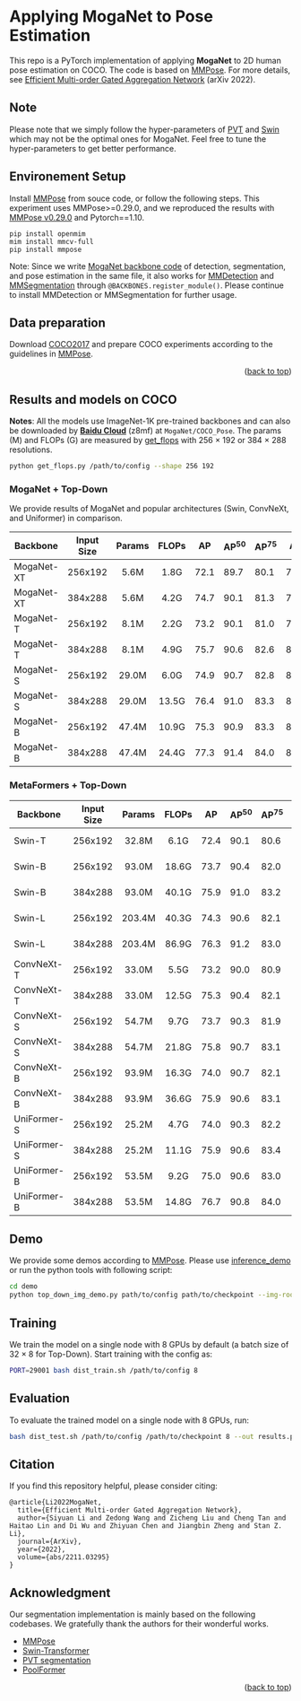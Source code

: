 # Applying MogaNet to Pose Estimation

This repo is a PyTorch implementation of applying **MogaNet** to 2D human pose estimation on COCO. The code is based on [MMPose](https://github.com/open-mmlab/mmpose/tree/v0.29.0).
For more details, see [Efficient Multi-order Gated Aggregation Network](https://arxiv.org/abs/2211.03295) (arXiv 2022).

## Note

Please note that we simply follow the hyper-parameters of [PVT](https://github.com/whai362/PVT/tree/v2/detection) and [Swin](https://github.com/microsoft/Swin-Transformer) which may not be the optimal ones for MogaNet. Feel free to tune the hyper-parameters to get better performance.

## Environement Setup

Install [MMPose](https://github.com/open-mmlab/mmpose/) from souce code, or follow the following steps. This experiment uses MMPose>=0.29.0, and we reproduced the results with [MMPose v0.29.0](https://github.com/open-mmlab/mmpose/tree/v0.29.0) and Pytorch==1.10.
```
pip install openmim
mim install mmcv-full
pip install mmpose
```

Note: Since we write [MogaNet backbone code](../models/moganet.py) of detection, segmentation, and pose estimation in the same file, it also works for [MMDetection](https://github.com/open-mmlab/mmdetection/tree/v2.26.0) and [MMSegmentation](https://github.com/open-mmlab/mmsegmentation/tree/v0.29.1) through `@BACKBONES.register_module()`. Please continue to install MMDetection or MMSegmentation for further usage.

## Data preparation

Download [COCO2017](https://cocodataset.org/#download) and prepare COCO experiments according to the guidelines in [MMPose](https://github.com/open-mmlab/mmpose/).

<p align="right">(<a href="#top">back to top</a>)</p>

## Results and models on COCO

**Notes**: All the models use ImageNet-1K pre-trained backbones and can also be downloaded by [**Baidu Cloud**](https://pan.baidu.com/s/1d5MTTC66gegehmfZvCQRUA?pwd=z8mf) (z8mf) at `MogaNet/COCO_Pose`. The params (M) and FLOPs (G) are measured by [get_flops](get_flops.py) with 256 $\times$ 192 or 384 $\times$ 288 resolutions.
```bash
python get_flops.py /path/to/config --shape 256 192
```

### MogaNet + Top-Down

We provide results of MogaNet and popular architectures (Swin, ConvNeXt, and Uniformer) in comparison.

| Backbone | Input Size | Params | FLOPs | AP | AP<sup>50</sup> | AP<sup>75</sup> | AR | AR<sup>M</sup> | AR<sup>L</sup> | Config | Download |
|---|:---:|:---:|:---:|:---:|---|---|---|---|---|:---:|:---:|
| MogaNet-XT | 256x192 | 5.6M | 1.8G | 72.1 | 89.7 | 80.1 | 77.7 | 73.6 | 83.6 | [config](https://github.com/Westlake-AI/MogaNet/tree/main/pose_estimation/configs/body/2d_kpt_sview_rgb_img/topdown_heatmap/coco/moganet_xt_coco_256x192.py) | [log](https://github.com/Westlake-AI/MogaNet/releases/download/moganet-pose-weights/moganet_xt_coco_256x192.log.json) \| [model](https://github.com/Westlake-AI/MogaNet/releases/download/moganet-pose-weights/moganet_xt_coco_256x192.pth) |
| MogaNet-XT | 384x288 | 5.6M | 4.2G | 74.7 | 90.1 | 81.3 | 79.9 | 75.9 | 85.9 | [config](https://github.com/Westlake-AI/MogaNet/tree/main/pose_estimation/configs/body/2d_kpt_sview_rgb_img/topdown_heatmap/coco/moganet_xt_coco_384x288.py) | [log](https://github.com/Westlake-AI/MogaNet/releases/download/moganet-pose-weights/moganet_xt_coco_384x288.log.json) \| [model](https://github.com/Westlake-AI/MogaNet/releases/download/moganet-pose-weights/moganet_xt_coco_384x288.pth) |
| MogaNet-T | 256x192 | 8.1M | 2.2G | 73.2 | 90.1 | 81.0 | 78.8 | 74.9 | 84.4 | [config](https://github.com/Westlake-AI/MogaNet/tree/main/pose_estimation/configs/body/2d_kpt_sview_rgb_img/topdown_heatmap/coco/moganet_t_coco_256x192.py) | [log](https://github.com/Westlake-AI/MogaNet/releases/download/moganet-pose-weights/moganet_t_coco_256x192.log.json) \| [model](https://github.com/Westlake-AI/MogaNet/releases/download/moganet-pose-weights/moganet_t_coco_256x192.pth) |
| MogaNet-T | 384x288 | 8.1M | 4.9G | 75.7 | 90.6 | 82.6 | 80.9 | 76.8 | 86.7 | [config](https://github.com/Westlake-AI/MogaNet/tree/main/pose_estimation/configs/body/2d_kpt_sview_rgb_img/topdown_heatmap/coco/moganet_t_coco_384x288.py) | [log](https://github.com/Westlake-AI/MogaNet/releases/download/moganet-pose-weights/moganet_t_coco_384x288.log.json) \| [model](https://github.com/Westlake-AI/MogaNet/releases/download/moganet-pose-weights/moganet_t_coco_384x288.pth) |
| MogaNet-S | 256x192 | 29.0M | 6.0G | 74.9 | 90.7 | 82.8 | 80.1 | 75.7 | 86.3 | [config](https://github.com/Westlake-AI/MogaNet/tree/main/pose_estimation/configs/body/2d_kpt_sview_rgb_img/topdown_heatmap/coco/moganet_s_coco_256x192.py) | [log](https://github.com/Westlake-AI/MogaNet/releases/download/moganet-pose-weights/moganet_s_coco_256x192.log.json) \| [model](https://github.com/Westlake-AI/MogaNet/releases/download/moganet-pose-weights/moganet_s_coco_256x192.pth) |
| MogaNet-S | 384x288 | 29.0M | 13.5G | 76.4 | 91.0 | 83.3 | 81.4 | 77.1 | 87.7 | [config](https://github.com/Westlake-AI/MogaNet/tree/main/pose_estimation/configs/body/2d_kpt_sview_rgb_img/topdown_heatmap/coco/moganet_s_coco_384x288.py) | [log](https://github.com/Westlake-AI/MogaNet/releases/download/moganet-pose-weights/moganet_s_coco_384x288.log.json) \| [model](https://github.com/Westlake-AI/MogaNet/releases/download/moganet-pose-weights/moganet_s_coco_384x288.pth) |
| MogaNet-B | 256x192 | 47.4M | 10.9G | 75.3 | 90.9 | 83.3 | 80.7 | 76.4 | 87.1 | [config](https://github.com/Westlake-AI/MogaNet/tree/main/pose_estimation/configs/body/2d_kpt_sview_rgb_img/topdown_heatmap/coco/moganet_b_coco_256x192.py) | [log](https://github.com/Westlake-AI/MogaNet/releases/download/moganet-pose-weights/moganet_b_coco_256x192.log.json) \| [model](https://github.com/Westlake-AI/MogaNet/releases/download/moganet-pose-weights/moganet_b_coco_256x192.pth) |
| MogaNet-B | 384x288 | 47.4M | 24.4G | 77.3 | 91.4 | 84.0 | 82.2 | 77.9 | 88.5 | [config](https://github.com/Westlake-AI/MogaNet/tree/main/pose_estimation/configs/body/2d_kpt_sview_rgb_img/topdown_heatmap/coco/moganet_b_coco_384x288.py) | [log](https://github.com/Westlake-AI/MogaNet/releases/download/moganet-pose-weights/moganet_b_coco_384x288.log.json) \| [model](https://github.com/Westlake-AI/MogaNet/releases/download/moganet-pose-weights/moganet_b_coco_384x288.pth) |

### MetaFormers + Top-Down

| Backbone | Input Size | Params | FLOPs | AP | AP<sup>50</sup> | AP<sup>75</sup> | AR | AR<sup>M</sup> | AR<sup>L</sup> | Config | Download |
|---|:---:|:---:|:---:|:---:|---|---|---|---|---|:---:|:---:|
| Swin-T | 256x192 | 32.8M | 6.1G | 72.4 | 90.1 | 80.6 | 78.2 | 74.0 | 84.3 | [config](https://github.com/Westlake-AI/MogaNet/tree/main/pose_estimation/configs/body/2d_kpt_sview_rgb_img/topdown_heatmap/coco/swin_t_p4_w7_coco_256x192.py) | [model](https://download.openmmlab.com/mmpose/top_down/swin/swin_t_p4_w7_coco_256x192-eaefe010_20220503.pth) \| [log](https://download.openmmlab.com/mmpose/top_down/swin/swin_t_p4_w7_coco_256x192_20220503.log.json) |
| Swin-B | 256x192 | 93.0M | 18.6G | 73.7 | 90.4 | 82.0 | 79.8 | 74.9 | 85.7 | [config](https://github.com/Westlake-AI/MogaNet/tree/main/pose_estimation/configs/body/2d_kpt_sview_rgb_img/topdown_heatmap/coco/swin_b_p4_w7_coco_256x192.py) | [model](https://download.openmmlab.com/mmpose/top_down/swin/swin_b_p4_w7_coco_256x192-7432be9e_20220705.pth) \| [log](https://download.openmmlab.com/mmpose/top_down/swin/swin_b_p4_w7_coco_256x192_20220705.log.json) |
| Swin-B | 384x288 | 93.0M | 40.1G | 75.9 | 91.0 | 83.2 | 78.8 | 76.5 | 87.5 | [config](https://github.com/Westlake-AI/MogaNet/tree/main/pose_estimation/configs/body/2d_kpt_sview_rgb_img/topdown_heatmap/coco/swin_b_p4_w7_coco_384x288.py) | [model](https://download.openmmlab.com/mmpose/top_down/swin/swin_b_p4_w7_coco_384x288-3abf54f9_20220705.pth) \| [log](https://download.openmmlab.com/mmpose/top_down/swin/swin_b_p4_w7_coco_384x288_20220705.log.json) |
| Swin-L | 256x192 | 203.4M | 40.3G | 74.3 | 90.6 | 82.1 | 79.8 | 75.5 | 86.2 | [config](https://github.com/Westlake-AI/MogaNet/tree/main/pose_estimation/configs/body/2d_kpt_sview_rgb_img/topdown_heatmap/coco/swin_l_p4_w7_coco_256x192.py) | [model](https://download.openmmlab.com/mmpose/top_down/swin/swin_l_p4_w7_coco_256x192-642a89db_20220705.pth) \| [log](https://download.openmmlab.com/mmpose/top_down/swin/swin_l_p4_w7_coco_256x192_20220705.log.json) |
| Swin-L | 384x288 | 203.4M | 86.9G | 76.3 | 91.2 | 83.0 | 81.4 | 77.0 | 87.9 | [config](https://github.com/Westlake-AI/MogaNet/tree/main/pose_estimation/configs/body/2d_kpt_sview_rgb_img/topdown_heatmap/coco/swin_l_p4_w7_coco_384x288.py) | [model](https://download.openmmlab.com/mmpose/top_down/swin/swin_l_p4_w7_coco_384x288-c36b7845_20220705.pth) \| [log](https://download.openmmlab.com/mmpose/top_down/swin/swin_l_p4_w7_coco_384x288_20220705.log.json) |
| ConvNeXt-T | 256x192 | 33.0M | 5.5G | 73.2 | 90.0 | 80.9 | 78.8 | 74.5 | 85.1 | [config](https://github.com/Westlake-AI/MogaNet/tree/main/pose_estimation/configs/body/2d_kpt_sview_rgb_img/topdown_heatmap/coco/convnext_t_coco_256x192.py) | [log](https://github.com/Westlake-AI/MogaNet/releases/download/moganet-pose-weights/convnext_t_coco_256x192.log.json) \| [model](https://github.com/Westlake-AI/MogaNet/releases/download/moganet-pose-weights/convnext_t_coco_256x192.pth) |
| ConvNeXt-T | 384x288 | 33.0M | 12.5G | 75.3 | 90.4 | 82.1 | 80.5 | 76.1 | 86.8 | [config](https://github.com/Westlake-AI/MogaNet/tree/main/pose_estimation/configs/body/2d_kpt_sview_rgb_img/topdown_heatmap/coco/convnext_t_coco_384x288.py) | [log](https://github.com/Westlake-AI/MogaNet/releases/download/moganet-pose-weights/convnext_t_coco_384x288.log.json) \| [model](https://github.com/Westlake-AI/MogaNet/releases/download/moganet-pose-weights/convnext_t_coco_384x288.pth) |
| ConvNeXt-S | 256x192 | 54.7M | 9.7G | 73.7 | 90.3 | 81.9 | 79.3 | 75.0 | 85.5 | [config](https://github.com/Westlake-AI/MogaNet/tree/main/pose_estimation/configs/body/2d_kpt_sview_rgb_img/topdown_heatmap/coco/convnext_s_coco_256x192.py) | [log](https://github.com/Westlake-AI/MogaNet/releases/download/moganet-pose-weights/convnext_s_coco_256x192.log.json) \| [model](https://github.com/Westlake-AI/MogaNet/releases/download/moganet-pose-weights/convnext_s_coco_256x192.pth) |
| ConvNeXt-S | 384x288 | 54.7M | 21.8G | 75.8 | 90.7 | 83.1 | 81.0 | 76.8 | 87.1 | [config](https://github.com/Westlake-AI/MogaNet/tree/main/pose_estimation/configs/body/2d_kpt_sview_rgb_img/topdown_heatmap/coco/convnext_s_coco_384x288.py) | [log](https://github.com/Westlake-AI/MogaNet/releases/download/moganet-pose-weights/convnext_s_coco_384x288.log.json) \| [model](https://github.com/Westlake-AI/MogaNet/releases/download/moganet-pose-weights/convnext_s_coco_384x288.pth) |
| ConvNeXt-B | 256x192 | 93.9M | 16.3G | 74.0 | 90.7 | 82.1 | 79.5 | 75.2 | 85.7 | [config](https://github.com/Westlake-AI/MogaNet/tree/main/pose_estimation/configs/body/2d_kpt_sview_rgb_img/topdown_heatmap/coco/convnext_b_coco_256x192.py) | [log](https://github.com/Westlake-AI/MogaNet/releases/download/moganet-pose-weights/convnext_b_coco_256x192.log.json) \| [model](https://github.com/Westlake-AI/MogaNet/releases/download/moganet-pose-weights/convnext_b_coco_256x192.pth) |
| ConvNeXt-B | 384x288 | 93.9M | 36.6G | 75.9 | 90.6 | 83.1 | 81.1 | 76.5 | 87.7 | [config](https://github.com/Westlake-AI/MogaNet/tree/main/pose_estimation/configs/body/2d_kpt_sview_rgb_img/topdown_heatmap/coco/convnext_b_coco_384x288.py) | [log](https://github.com/Westlake-AI/MogaNet/releases/download/moganet-pose-weights/convnext_b_coco_384x288.log.json) \| [model](https://github.com/Westlake-AI/MogaNet/releases/download/moganet-pose-weights/convnext_b_coco_384x288.pth) |
| UniFormer-S | 256x192 | 25.2M | 4.7G | 74.0 | 90.3 | 82.2 | 79.5 | 66.8 | 76.7 | [config](https://github.com/Westlake-AI/MogaNet/tree/main/pose_estimation/configs/body/2d_kpt_sview_rgb_img/topdown_heatmap/coco/uniformer_s_coco_256x192.py) | [log](https://github.com/Westlake-AI/MogaNet/releases/download/moganet-pose-weights/uniformer_s_coco_256x192.log.json) \| [model](https://github.com/Westlake-AI/MogaNet/releases/download/moganet-pose-weights/uniformer_s_coco_256x192.pth) |
| UniFormer-S | 384x288 | 25.2M | 11.1G | 75.9 | 90.6 | 83.4 | 81.4 | 68.6 | 79.0 | [config](https://github.com/Westlake-AI/MogaNet/tree/main/pose_estimation/configs/body/2d_kpt_sview_rgb_img/topdown_heatmap/coco/uniformer_s_coco_384x288.py) | [log](https://github.com/Westlake-AI/MogaNet/releases/download/moganet-pose-weights/uniformer_s_coco_384x288.log.json) \| [model](https://github.com/Westlake-AI/MogaNet/releases/download/moganet-pose-weights/uniformer_s_coco_384x288.pth) |
| UniFormer-B | 256x192 | 53.5M | 9.2G | 75.0 | 90.6 | 83.0 | 80.4 | 67.8 | 77.7 | [config](https://github.com/Westlake-AI/MogaNet/tree/main/pose_estimation/configs/body/2d_kpt_sview_rgb_img/topdown_heatmap/coco/uniformer_b_coco_256x192.py) | [log](https://github.com/Westlake-AI/MogaNet/releases/download/moganet-pose-weights/uniformer_b_coco_256x192.log.json) \| [model](https://github.com/Westlake-AI/MogaNet/releases/download/moganet-pose-weights/uniformer_b_coco_256x192.pth) |
| UniFormer-B | 384x288 | 53.5M | 14.8G | 76.7 | 90.8 | 84.0 | 81.4 | 69.3 | 79.7 | [config](https://github.com/Westlake-AI/MogaNet/tree/main/pose_estimation/configs/body/2d_kpt_sview_rgb_img/topdown_heatmap/coco/uniformer_b_coco_384x288.py) | [log](https://github.com/Westlake-AI/MogaNet/releases/download/moganet-pose-weights/uniformer_b_coco_384x288.log.json) \| [model](https://github.com/Westlake-AI/MogaNet/releases/download/moganet-pose-weights/uniformer_b_coco_384x288.pth) |

## Demo

We provide some demos according to [MMPose](https://github.com/open-mmlab/mmpose/demo). Please use [inference_demo](./demo/inference_demo.ipynb) or run the python tools with following script:
```bash
cd demo
python top_down_img_demo.py path/to/config path/to/checkpoint --img-root coco2017_val --json-file ../data/coco/annotations/person_keypoints_val2017.json --show
```

## Training

We train the model on a single node with 8 GPUs by default (a batch size of 32 $\times$ 8 for Top-Down). Start training with the config as:
```bash
PORT=29001 bash dist_train.sh /path/to/config 8
```

## Evaluation

To evaluate the trained model on a single node with 8 GPUs, run:
```bash
bash dist_test.sh /path/to/config /path/to/checkpoint 8 --out results.pkl --eval mAP
```

## Citation

If you find this repository helpful, please consider citing:
```
@article{Li2022MogaNet,
  title={Efficient Multi-order Gated Aggregation Network},
  author={Siyuan Li and Zedong Wang and Zicheng Liu and Cheng Tan and Haitao Lin and Di Wu and Zhiyuan Chen and Jiangbin Zheng and Stan Z. Li},
  journal={ArXiv},
  year={2022},
  volume={abs/2211.03295}
}
```

## Acknowledgment

Our segmentation implementation is mainly based on the following codebases. We gratefully thank the authors for their wonderful works.

- [MMPose](https://github.com/open-mmlab/mmpose)
- [Swin-Transformer](https://github.com/microsoft/Swin-Transformer)
- [PVT segmentation](https://github.com/whai362/PVT/tree/v2/segmentation)
- [PoolFormer](https://github.com/sail-sg/poolformer)

<p align="right">(<a href="#top">back to top</a>)</p>
